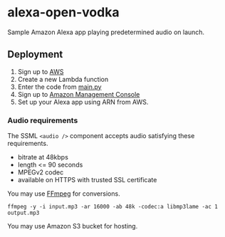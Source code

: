 # alexa-open-vodka

Sample Amazon Alexa app playing predetermined audio on launch.

## Deployment

1. Sign up to [AWS](https://aws.amazon.com/)
2. Create a new Lambda function
3. Enter the code from [main.py](main.py)
4. Sign up to [Amazon Management Console](https://aws.amazon.com/console/)
5. Set up your Alexa app using ARN from AWS.

### Audio requirements

The SSML `<audio />` component accepts audio satisfying these requirements.

- bitrate at 48kbps
- length <= 90 seconds
- MPEGv2 codec
- available on HTTPS with trusted SSL certificate

You may use [FFmpeg](https://www.ffmpeg.org/) for conversions.

`ffmpeg -y -i input.mp3 -ar 16000 -ab 48k -codec:a libmp3lame -ac 1 output.mp3`

You may use Amazon S3 bucket for hosting.
